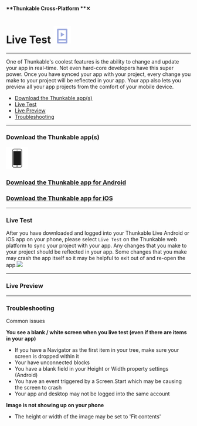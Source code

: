 #### **Thunkable Cross-Platform **✕

# Live Test ![](/assets/iOSviewIconLiveTest.png)

---

One of Thunkable's coolest features is the ability to change and update your app in real-time. Not even hard-core developers have this super power. Once you have synced your app with your project, every change you make to your project will be reflected in your app. Your app also lets you preview all your app projects from the comfort of your mobile device.

* [Download the Thunkable app\(s\)](#download-the-thunkable-apps)
* [Live Test](#live-test)
* [Live Preview](#live-preview)
* [Troubleshooting](#troubleshooting)

---

### Download the Thunkable app\(s\)

![](/assets/phone-icon.png)

### [Download the Thunkable app for Android](https://legacy.gitbook.com/book/thunkable/thunkable-docs/edit#)

### [Download the Thunkable app for iOS](https://legacy.gitbook.com/book/thunkable/thunkable-docs/edit#)

---

### Live Test

After you have downloaded and logged into your Thunkable Live Android or iOS app on your phone, please select `Live Test` on the Thunkable web platform to sync your project with your app. Any changes that you make to your project should be reflected in your app.  Some changes that you make may crash the app itself so it may be helpful to exit out of and re-open the app.![](/assets/live-test-✕-fig-1.png)

---

### Live Preview

---

### Troubleshooting

Common issues

**You see a blank / white screen when you live test \(even if there are items in your app\)**

* If you have a Navigator as the first item in your tree, make sure your screen is dropped within it
* Your have unconnected blocks
* You have a blank field in your Height or Width property settings \(Android\)
* You have an event triggered by a Screen.Start which may be causing the screen to crash
* Your app and desktop may not be logged into the same account

**Image is not showing up on your phone**

* The height or width of the image may be set to 'Fit contents'



